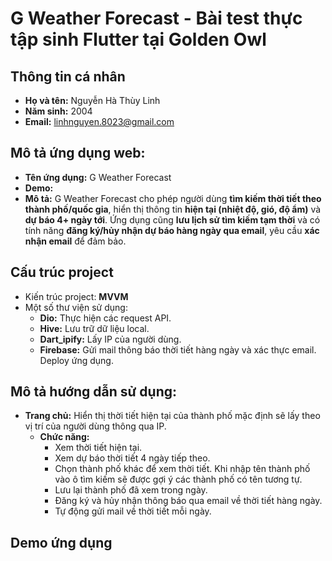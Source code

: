 # G Weather Forecast - Bài test thực tập sinh Flutter tại Golden Owl

## Thông tin cá nhân

- **Họ và tên:** Nguyễn Hà Thùy Linh 
- **Năm sinh:** 2004
- **Email:** [linhnguyen.8023@gmail.com](mailto:linhnguyen.8023@gmail.com)

## Mô tả ứng dụng web:

- **Tên ứng dụng:** G Weather Forecast
- **Demo:** 
- **Mô tả:** G Weather Forecast cho phép người dùng **tìm kiếm thời tiết theo thành phố/quốc gia**, hiển thị thông tin **hiện tại (nhiệt độ, gió, độ ẩm)** và **dự báo 4+ ngày tới**. Ứng dụng cũng **lưu lịch sử tìm kiếm tạm thời** và có tính năng **đăng ký/hủy nhận dự báo hàng ngày qua email**, yêu cầu **xác nhận email** để đảm bảo.

## Cấu trúc project

- Kiến trúc project: **MVVM**
- Một số thư viện sử dụng:
    - **Dio:** Thực hiện các request API.
    - **Hive:** Lưu trữ dữ liệu local.
    - **Dart_ipify:** Lấy IP của người dùng.
    - **Firebase:** Gửi mail thông báo thời tiết hàng ngày và xác thực email. Deploy ứng dụng.

## Mô tả hướng dẫn sử dụng:

- **Trang chủ:** Hiển thị thời tiết hiện tại của thành phố mặc định sẽ lấy theo vị trí của người
  dùng thông qua IP.
    - **Chức năng:**
        - Xem thời tiết hiện tại.
        - Xem dự báo thời tiết 4 ngày tiếp theo.
        - Chọn thành phố khác để xem thời tiết.
          Khi nhập tên thành phố vào ô tìm kiếm sẽ được gợi ý các thành phố có tên tương tự.
        - Lưu lại thành phố đã xem trong ngày.
        - Đăng ký và hủy nhận thông báo qua email về thời tiết hàng ngày.
        - Tự động gửi mail về thời tiết mỗi ngày.

## Demo ứng dụng
